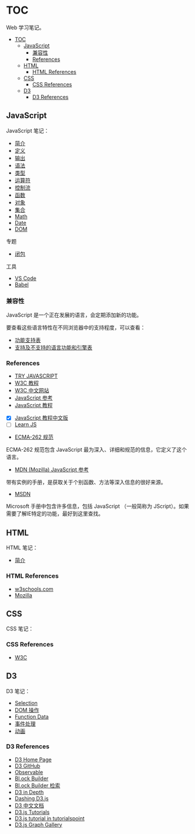 # TOC

Web 学习笔记。

- [TOC](#toc)
  - [JavaScript](#javascript)
    - [兼容性](#%e5%85%bc%e5%ae%b9%e6%80%a7)
    - [References](#references)
  - [HTML](#html)
    - [HTML References](#html-references)
  - [CSS](#css)
    - [CSS References](#css-references)
  - [D3](#d3)
    - [D3 References](#d3-references)

## JavaScript

JavaScript 笔记：

- [简介](tutorial/1_intro.md)
- [定义](tutorial/2_script.md)
- [输出](tutorial/3_output.md)
- [语法](tutorial/4_syntax.md)
- [类型](tutorial/5_data_types.md)
- [运算符](tutorial/6_operators.md)
- [控制流](tutorial/7_codeflow.md)
- [函数](tutorial/8_function.md)
- [对象](tutorial/10_object.md)
- [集合](tutorial/11_collect.md)
- [Math](tutorial/12_math.md)
- [Date](tutorial/13_date.md)
- [DOM](tutorial/14_dom.md)

专题

- [闭包](tutorial/../javascript_notes/18_closure.md)

工具

- [VS Code](tutorial/vscode.md)
- [Babel](https://babeljs.io/)

### 兼容性

JavaScript 是一个正在发展的语言，会定期添加新的功能。

要查看这些语言特性在不同浏览器中的支持程度，可以查看：

- [功能支持表](https://caniuse.com/)
- [支持及不支持的语言功能和引擎表](https://kangax.github.io/compat-table/es6/)

### References

- [TRY JAVASCRIPT](https://www.javascript.com/)
- [W3C 教程](https://www.w3schools.com/js/)
- [W3C 中文网站](https://www.w3school.com.cn/js/js_examples.asp)
- [JavaScript 参考](https://www.w3schools.com/jsref/default.asp)
- [JavaScript 教程](https://javascript.info/)
- [x] [JavaScript 教程中文版](https://zh.javascript.info/)
- [ ] [Learn JS](https://www.learn-js.org/)
- [ECMA-262 规范](https://tc39.es/ecma262/)

ECMA-262 规范包含 JavaScript 最为深入、详细和规范的信息，它定义了这个语言。

- [MDN (Mozilla) JavaScript 参考](https://developer.mozilla.org/en-US/docs/Web/JavaScript/Reference)

带有实例的手册，是获取关于个别函数、方法等深入信息的很好来源。

- [MSDN](http://msdn.microsoft.com/)

Microsoft 手册中包含许多信息，包括 JavaScript （一般简称为 JScript）。如果需要了解IE特定的功能，最好到这里查找。

## HTML

HTML 笔记：

- [简介](html_notes/1_intro.md)

### HTML References

- [w3schools.com](https://www.w3schools.com/html/)
- [Mozilla](https://developer.mozilla.org/zh-CN/docs/Web/HTML)

## CSS

CSS 笔记：

### CSS References

- [W3C](https://www.w3schools.com/css/default.asp
)

## D3

D3 笔记：

- [Selection](d3_notes/1_selection.md)
- [DOM 操作](d3_notes/2_dom_manipulation.md)
- [Function Data](d3_notes/3_function_data.md)
- [事件处理](d3_notes/4_event_handing.md)
- [动画](d3_notes/5_animation.md)

### D3 References

- [D3 Home Page](https://d3js.org/)
- [D3 GitHub](https://github.com/d3/d3)
- [Observable](https://observablehq.com/)
- [Bl.ock Builder](https://blockbuilder.org/)
- [Bl.ock Builder 检索](https://blockbuilder.org/search)
- [D3 in Depth](https://www.d3indepth.com/)
- [Dashing D3.js](https://www.dashingd3js.com/table-of-contents)
- [D3 中文文档](https://github.com/xswei/d3js_doc)
- [D3.js Tutorials](https://www.tutorialsteacher.com/d3js)
- [D3.js tutorial in tutorialspoint](https://www.tutorialspoint.com/d3js/index.htm)
- [D3.js Graph Gallery](https://www.d3-graph-gallery.com/all.html)